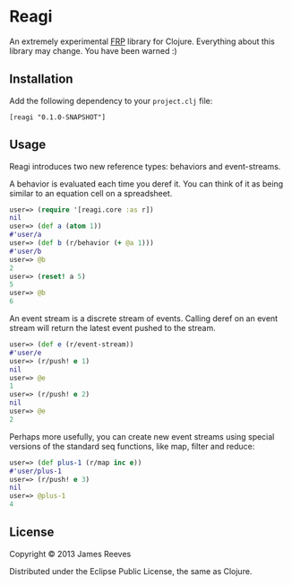 # Reagi

An extremely experimental [FRP][1] library for Clojure. Everything
about this library may change. You have been warned :)

[1]: http://en.wikipedia.org/wiki/Functional_reactive_programming

## Installation

Add the following dependency to your `project.clj` file:

    [reagi "0.1.0-SNAPSHOT"]

## Usage

Reagi introduces two new reference types: behaviors and event-streams.

A behavior is evaluated each time you deref it. You can think of it as
being similar to an equation cell on a spreadsheet.

```clojure
user=> (require '[reagi.core :as r])
nil
user=> (def a (atom 1))
#'user/a
user=> (def b (r/behavior (+ @a 1)))
#'user/b
user=> @b
2
user=> (reset! a 5)
5
user=> @b
6
```

An event stream is a discrete stream of events. Calling deref on an
event stream will return the latest event pushed to the stream.

```clojure
user=> (def e (r/event-stream))
#'user/e
user=> (r/push! e 1)
nil
user=> @e
1
user=> (r/push! e 2)
nil
user=> @e
2
```

Perhaps more usefully, you can create new event streams using special
versions of the standard seq functions, like map, filter and reduce:

```clojure
user=> (def plus-1 (r/map inc e))
#'user/plus-1
user=> (r/push! e 3)
nil
user=> @plus-1
4
```

## License

Copyright © 2013 James Reeves

Distributed under the Eclipse Public License, the same as Clojure.
